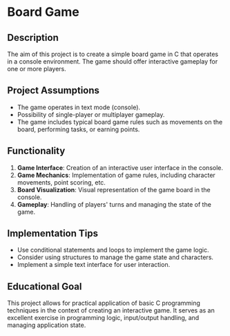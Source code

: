 
# Board Game

## Description
The aim of this project is to create a simple board game in C that operates in a console environment. The game should offer interactive gameplay for one or more players.

## Project Assumptions
- The game operates in text mode (console).
- Possibility of single-player or multiplayer gameplay.
- The game includes typical board game rules such as movements on the board, performing tasks, or earning points.

## Functionality
1. **Game Interface**: Creation of an interactive user interface in the console.
2. **Game Mechanics**: Implementation of game rules, including character movements, point scoring, etc.
3. **Board Visualization**: Visual representation of the game board in the console.
4. **Gameplay**: Handling of players' turns and managing the state of the game.

## Implementation Tips
- Use conditional statements and loops to implement the game logic.
- Consider using structures to manage the game state and characters.
- Implement a simple text interface for user interaction.

## Educational Goal
This project allows for practical application of basic C programming techniques in the context of creating an interactive game. It serves as an excellent exercise in programming logic, input/output handling, and managing application state.
